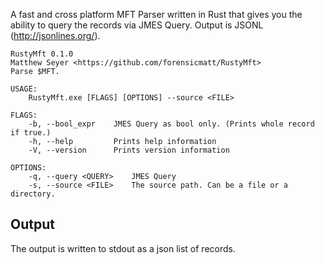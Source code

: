 A fast and cross platform MFT Parser written in Rust that gives you the ability to query the records via JMES Query. Output is JSONL (http://jsonlines.org/).

```
RustyMft 0.1.0
Matthew Seyer <https://github.com/forensicmatt/RustyMft>
Parse $MFT.

USAGE:
    RustyMft.exe [FLAGS] [OPTIONS] --source <FILE>

FLAGS:
    -b, --bool_expr    JMES Query as bool only. (Prints whole record if true.)
    -h, --help         Prints help information
    -V, --version      Prints version information

OPTIONS:
    -q, --query <QUERY>    JMES Query
    -s, --source <FILE>    The source path. Can be a file or a directory.
```

## Output
The output is written to stdout as a json list of records.

